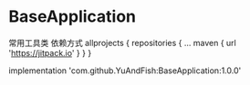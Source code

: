 # BaseApplication
常用工具类
依赖方式
allprojects {
		repositories {
			...
			maven { url 'https://jitpack.io' }
		}
}

implementation 'com.github.YuAndFish:BaseApplication:1.0.0'
  
